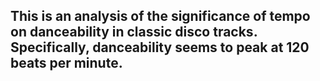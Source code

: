 ## This is an analysis of the significance of tempo on danceability in classic disco tracks. Specifically, danceability seems to peak at 120 beats per minute.
